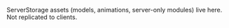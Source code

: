 ServerStorage assets (models, animations, server-only modules) live here. Not replicated to clients.
